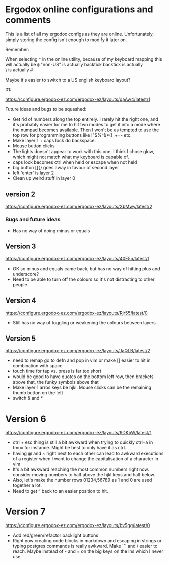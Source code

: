 # Ergodox online configurations and comments

This is a list of all my ergodox configs as they are online.
Unfortunately, simply storing the config isn't enough to modify it later on.

Remember:

When selecting `"` in the online utility, because of my keyboard mapping this will actually be `@`
"non-US\" is actually backtick
backtick is actually \
\ is actually #

Maybe it's easier to switch to a US english keyboard layout?

01:

https://configure.ergodox-ez.com/ergodox-ez/layouts/gaAw4/latest/1

Future ideas and bugs to be squashed:

+ Get rid of numbers along the top entirely. I rarely hit the right one, and it's probably easier for me to hit two modes to get it into a mode where the numpad becomes available.  Then I won't be as tempted to use the top row for programming buttons like !"$%^&*()_+=- etc.
+ Make layer 1 + caps lock do backspace.
+ Mouse button clicks
+ The lights doesn't appear to work with this one. I think I chose glow, which might not match what my keyboard is capable of.
+ caps lock becomes ctrl when held or escape when not held
+ big button []{} goes away in favour of second layer
+ left 'enter' is layer 2
+ Clean up weird stuff in layer 0



## version 2

https://configure.ergodox-ez.com/ergodox-ez/layouts/XbMwy/latest/2

### Bugs and future ideas

* Has no way of doing minus or equals

## Version 3

https://configure.ergodox-ez.com/ergodox-ez/layouts/40E5n/latest/1

- OK so minus and equals came back, but has no way of hitting plus and underscore?
- Need to be able to turn off the colours so it's not distracting to other people

## Version 4

https://configure.ergodox-ez.com/ergodox-ez/layouts/Rjr55/latest/0

- Still has no way of toggling or weakening the colours between layers

## Version 5

https://configure.ergodox-ez.com/ergodox-ez/layouts/JaQLB/latest/2

- need to remap go to defn and pop in vim or make [] easier to hit in combination with space
- touch time for tap vs. press is far too short
- would be good to have quotes on the bottom left row, then brackets above that, the funky symbols above that
- Make layer 1 arros keys be hjkl. Mouse clicks can be the remaining thumb button on the left
- switch & and *

# Version 6

https://configure.ergodox-ez.com/ergodox-ez/layouts/9DKbW/latest/1

- ctrl + esc thing is still a bit awkward when trying to quickly ctrl+a in tmux for instance. Might be best to only have it as ctrl.
- having @ and ~ right next to each other can lead to awkward executions of a register when I want to change the capitalisation of a character in vim
- It's a bit awkward reaching the most common numbers right now. consider moving numbers to half above the hjkl keys and half below.
- Also, let's make the number rows 01234,56789 as 1 and 0 are used together a lot.
- Need to get ^ back to an easier position to hit.

# Version 7

https://configure.ergodox-ez.com/ergodox-ez/layouts/bv5gg/latest/0

- Add red/green/refactor backlight buttons
- Right now creating code blocks in markdown and escaping in strings or typing postgres commands is really awkward.
  Make ``` and \ easier to reach. Maybe instead of - and = on the big keys on the lhs which I never use.
